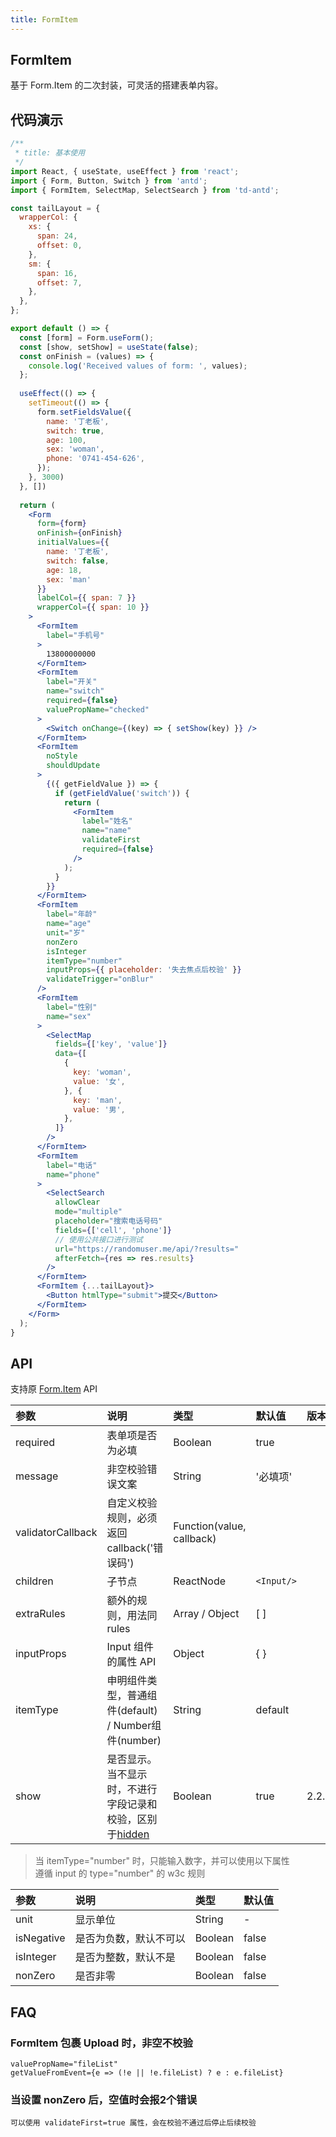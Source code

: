 ```yaml
---
title: FormItem
---
```


## FormItem

基于 Form.Item 的二次封装，可灵活的搭建表单内容。

## 代码演示

```jsx
/**
 * title: 基本使用
 */
import React, { useState, useEffect } from 'react';
import { Form, Button, Switch } from 'antd';
import { FormItem, SelectMap, SelectSearch } from 'td-antd';

const tailLayout = {
  wrapperCol: {
    xs: {
      span: 24,
      offset: 0,
    },
    sm: {
      span: 16,
      offset: 7,
    },
  },
};

export default () => {
  const [form] = Form.useForm();
  const [show, setShow] = useState(false);
  const onFinish = (values) => {
    console.log('Received values of form: ', values);
  };
  
  useEffect(() => {
    setTimeout(() => {
      form.setFieldsValue({
        name: '丁老板',
        switch: true,
        age: 100,
        sex: 'woman',
        phone: '0741-454-626',
      });
    }, 3000)
  }, [])
  
  return (
    <Form
      form={form}
      onFinish={onFinish}
      initialValues={{
        name: '丁老板',
        switch: false,
        age: 18,
        sex: 'man'
      }}
      labelCol={{ span: 7 }}
      wrapperCol={{ span: 10 }}
    >
      <FormItem
        label="手机号"
      >
        13800000000
      </FormItem>
      <FormItem
        label="开关"
        name="switch"
        required={false}
        valuePropName="checked"
      >
        <Switch onChange={(key) => { setShow(key) }} />
      </FormItem>
      <FormItem
        noStyle
        shouldUpdate
      >
        {({ getFieldValue }) => {
          if (getFieldValue('switch')) {
            return (
              <FormItem
                label="姓名"
                name="name"
                validateFirst
                required={false}
              />
            );
          }
        }}
      </FormItem>
      <FormItem
        label="年龄"
        name="age"
        unit="岁"
        nonZero
        isInteger
        itemType="number"
        inputProps={{ placeholder: '失去焦点后校验' }}
        validateTrigger="onBlur"
      />
      <FormItem
        label="性别"
        name="sex"
      >
        <SelectMap
          fields={['key', 'value']}
          data={[
            {
              key: 'woman',
              value: '女',
            }, {
              key: 'man',
              value: '男',
            },
          ]}
        />
      </FormItem>
      <FormItem
        label="电话"
        name="phone"
      >
        <SelectSearch
          allowClear
          mode="multiple"
          placeholder="搜索电话号码"
          fields={['cell', 'phone']}
          // 使用公共接口进行测试
          url="https://randomuser.me/api/?results="
          afterFetch={res => res.results}
        />
      </FormItem>
      <FormItem {...tailLayout}>
        <Button htmlType="submit">提交</Button>
      </FormItem>
    </Form>
  );
}
```

## API

支持原 [Form.Item](https://ant-design.gitee.io/components/form-cn/#Form.Item) API

|参数|说明|类型|默认值|版本|
|:--|:--|:--|:--|:--|
|required|表单项是否为必填|Boolean|true|
|message|非空校验错误文案|String|'必填项'|
|validatorCallback|自定义校验规则，必须返回callback('错误码')|Function(value, callback)||
|children|子节点| ReactNode |`<Input/>`|
|extraRules|额外的规则，用法同 rules|Array / Object|[ ]|
|inputProps|Input 组件的属性 API|Object|{ }|
|itemType|申明组件类型，普通组件(default) / Number组件(number)|String|default|
|show|是否显示。当不显示时，不进行字段记录和校验，区别于[hidden](https://ant-design.gitee.io/components/form-cn/#Form.Item)|Boolean|true|2.2.0|

> 当 itemType="number" 时，只能输入数字，并可以使用以下属性<br />
> 遵循 input 的 type="number" 的 w3c 规则

|参数|说明|类型|默认值|
|:--|:--|:--|:--|
|unit|显示单位|String|-|
|isNegative|是否为负数，默认不可以| Boolean |false|
|isInteger|是否为整数，默认不是|Boolean |false|
|nonZero|是否非零|Boolean |false|

## FAQ

### FormItem 包裹 Upload 时，非空不校验

```
valuePropName="fileList"
getValueFromEvent={e => (!e || !e.fileList) ? e : e.fileList}
```

### 当设置 nonZero 后，空值时会报2个错误

```
可以使用 validateFirst=true 属性，会在校验不通过后停止后续校验
```
